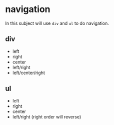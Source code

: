 # navigation

In this subject will use `div` and `ul` to do navigation.

## div

* left
* right
* center
* left/right
* left/center/right

## ul

* left
* right
* center
* left/right (right order will reverse)
